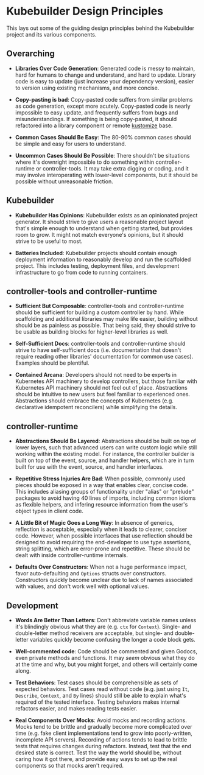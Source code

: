 # Kubebuilder Design Principles

This lays out some of the guiding design principles behind the Kubebuilder
project and its various components.

## Overarching

* **Libraries Over Code Generation**: Generated code is messy to maintain,
  hard for humans to change and understand, and hard to update.  Library
  code is easy to update (just increase your dependency version), easier
  to version using existing mechanisms, and more concise.

* **Copy-pasting is bad**: Copy-pasted code suffers from similar problems
  as code generation, except more acutely.  Copy-pasted code is nearly
  impossible to easy update, and frequently suffers from bugs and
  misunderstandings.  If something is being copy-pasted, it should
  refactored into a library component or remote
  [kustomize](https://sigs.k8s.io/kustomize) base.

* **Common Cases Should Be Easy**: The 80-90% common cases should be
  simple and easy for users to understand.

* **Uncommon Cases Should Be Possible**: There shouldn't be situations
  where it's downright impossible to do something within
  controller-runtime or controller-tools. It may take extra digging or
  coding, and it may involve interoperating with lower-level components,
  but it should be possible without unreasonable friction.

## Kubebuilder

* **Kubebuilder Has Opinions**: Kubebuilder exists as an opinionated
  project generator.  It should strive to give users a reasonable project
  layout that's simple enough to understand when getting started, but
  provides room to grow.  It might not match everyone's opinions, but it
  should strive to be useful to most.

* **Batteries Included**: Kubebuilder projects should contain enough
  deployment information to reasonably develop and run the scaffolded
  project.  This includes testing, deployment files, and development
  infrastructure to go from code to running containers.

## controller-tools and controller-runtime

* **Sufficient But Composable**: controller-tools and controller-runtime
  should be sufficient for building a custom controller by hand.  While
  scaffolding and additional libraries may make life easier, building
  without should be as painless as possible.  That being said, they should
  strive to be usable as building blocks for higher-level libraries as
  well.

* **Self-Sufficient Docs**: controller-tools and controller-runtime should
  strive to have self-sufficient docs (i.e. documentation that doesn't
  require reading other libraries' documentation for common use cases).
  Examples should be plentiful.

* **Contained Arcana**: Developers should not need to be experts in
  Kubernetes API machinery to develop controllers, but those familiar with
  Kubernetes API machinery should not feel out of place.  Abstractions
  should be intuitive to new users but feel familiar to experienced ones.
  Abstractions should embrace the concepts of Kubernetes (e.g. declarative
  idempotent reconcilers) while simplifying the details.

## controller-runtime

* **Abstractions Should Be Layered**: Abstractions should be built on top
  of lower layers, such that advanced users can write custom logic while
  still working within the existing model.  For instance, the controller
  builder is built on top of the event, source, and handler helpers, which
  are in turn built for use with the event, source, and handler
  interfaces.

* **Repetitive Stress Injuries Are Bad**:
  When possible, commonly used pieces should be exposed in a way that
  enables clear, concise code.  This includes aliasing groups of
  functionality under "alias" or "prelude" packages to avoid having 40
  lines of imports, including common idioms as flexible helpers, and
  infering resource information from the user's object types in client
  code.

* **A Little Bit of Magic Goes a Long Way**: In absence of generics,
  reflection is acceptable, especially when it leads to clearer, conciser
  code.  However, when possible interfaces that use reflection should be
  designed to avoid requiring the end-developer to use type assertions,
  string splitting, which are error-prone and repetitive.  These should be
  dealt with inside controller-runtime internals.

* **Defaults Over Constructors**: When not a huge performance impact,
  favor auto-defaulting and `Options` structs over constructors.
  Constructors quickly become unclear due to lack of names associated
  with values, and don't work well with optional values.

## Development

* **Words Are Better Than Letters**: Don't abbreviate variable names
  unless it's blindingly obvious what they are (e.g. `ctx` for `Context`).
  Single- and double-letter method receivers are acceptable, but single-
  and double-letter variables quickly become confusing the longer a code
  block gets.

* **Well-commented code**: Code should be commented and given Godocs, even
  private methods and functions. It may *seem* obvious what they do at the
  time and why, but you might forget, and others will certainly come along.

* **Test Behaviors**: Test cases should be comprehensible as sets of
  expected behaviors.  Test cases read without code (e.g. just using `It`,
  `Describe`, `Context`, and `By` lines) should still be able to explain
  what's required of the tested interface. Testing behaviors makes
  internal refactors easier, and makes reading tests easier.

* **Real Components Over Mocks**: Avoid mocks and recording actions. Mocks
  tend to be brittle and gradually become more complicated over time (e.g.
  fake client implementations tend to grow into poorly-written, incomplete
  API servers).  Recording of actions tends to lead to brittle tests that
  requires changes during refactors.  Instead, test that the end desired
  state is correct.  Test the way the world should be, without caring how
  it got there, and provide easy ways to set up the real components so
  that mocks aren't required.
